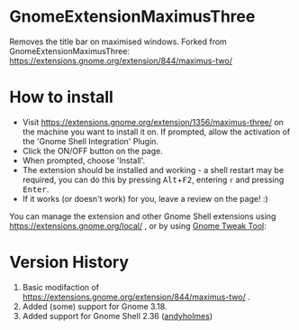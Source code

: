GnomeExtensionMaximusThree
========================

Removes the title bar on maximised windows.
Forked from GnomeExtensionMaximusThree: https://extensions.gnome.org/extension/844/maximus-two/


How to install
==============
 - Visit https://extensions.gnome.org/extension/1356/maximus-three/ on the machine you want to install it on. If prompted, allow the activation of the 'Gnome Shell Integration' Plugin.
 - Click the ON/OFF button on the page.
 - When prompted, choose 'Install'.
 - The extension should be installed and working - a shell restart may be required, you can do this by pressing <kbd>Alt</kbd>+<kbd>F2</kbd>, entering `r` and pressing <kbd>Enter</kbd>.
 - If it works (or doesn't work) for you, leave a review on the page! :)
 
You can manage the extension and other Gnome Shell extensions using https://extensions.gnome.org/local/ , or by using [Gnome Tweak Tool](https://wiki.gnome.org/action/show/Apps/GnomeTweakTool):


Version History
===============

1. Basic modifaction of https://extensions.gnome.org/extension/844/maximus-two/ .
2. Added (some) support for Gnome 3.18.
3. Added support for Gnome Shell 2.36 ([andyholmes](https://github.com/andyholmes))
